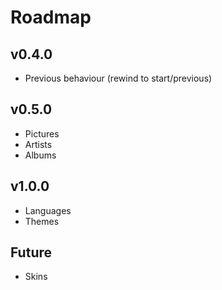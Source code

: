 # Roadmap

## v0.4.0
- Previous behaviour (rewind to start/previous)

## v0.5.0
- Pictures
- Artists
- Albums

## v1.0.0
- Languages
- Themes

## Future
- Skins
